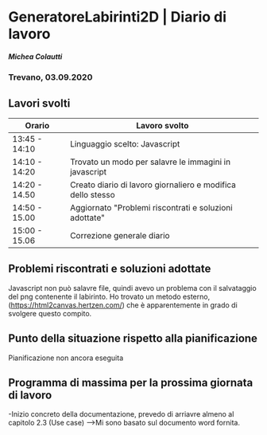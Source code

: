 

# GeneratoreLabirinti2D | Diario di lavoro
##### Michea Colautti
### Trevano, 03.09.2020

## Lavori svolti


|Orario        |Lavoro svolto                                              |
|--------------|-----------------------------------------------------------|
|13:45 - 14:10 |Linguaggio scelto: Javascript                              |
|14:10 - 14:20 |Trovato un modo per salavre le immagini in javascript      |
|14:20 - 14.50 |Creato diario di lavoro giornaliero e modifica dello stesso|
|14:50 - 15.00 |Aggiornato "Problemi riscontrati e soluzioni adottate"     |
|15:00 - 15.06 |Correzione generale diario                                 |

##  Problemi riscontrati e soluzioni adottate
Javascript non può salavre file, quindi avevo un problema con il salvataggio del png
contenente il labirinto. Ho trovato un metodo esterno, (https://html2canvas.hertzen.com/)
che è apparentemente in grado di svolgere questo compito.

##  Punto della situazione rispetto alla pianificazione
Pianificazione non ancora eseguita

## Programma di massima per la prossima giornata di lavoro

-Inizio concreto della documentazione, prevedo di arriavre almeno al capitolo 2.3 (Use case)
-->Mi sono basato sul documento word fornita.
